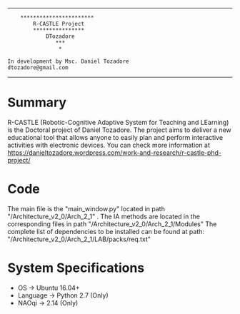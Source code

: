 




-----------------------------------------------
	
        ***********************
            R-CASTLE Project
            ****************
                DTozadore
                   ***
                    *
	
	In development by Msc. Daniel Tozadore 
	dtozadore@gmail.com

 -----------------------------------------------


#  Summary  

R-CASTLE (Robotic-Cognitive Adaptive System for Teaching and LEarning) is the Doctoral project of Daniel Tozadore.
The project aims to deliver a new educational tool that allows anyone to easily plan and perform interactive activities with electronic devices.
You can check more information at 
https://danieltozadore.wordpress.com/work-and-research/r-castle-phd-project/


#  Code  

The main file is the "main_window.py" located in path "/Architecture_v2_0/Arch_2_1" .
The IA methods are located in the corresponding files in path "/Architecture_v2_0/Arch_2_1/Modules"
The complete list of dependencies to be installed can be found at path:
"/Architecture_v2_0/Arch_2_1/LAB/packs/req.txt"


#  System Specifications  

- OS 		-> Ubuntu 16.04+
- Language	-> Python 2.7 (Only)
- NAOqi		-> 2.14 (Only)


